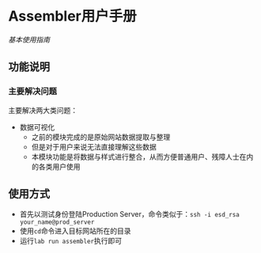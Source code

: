 # Assembler用户手册

*基本使用指南*


## 功能说明

### 主要解决问题

主要解决两大类问题：

- 数据可视化
	* 之前的模块完成的是原始网站数据提取与整理
	* 但是对于用户来说无法直接理解这些数据
	* 本模块功能是将数据与样式进行整合，从而方便普通用户、残障人士在内的各类用户使用
	
## 使用方式
* 首先以测试身份登陆Production Server，命令类似于：```ssh -i esd_rsa your_name@prod_server```
* 使用```cd```命令进入目标网站所在的目录
* 运行```lab run assembler```执行即可